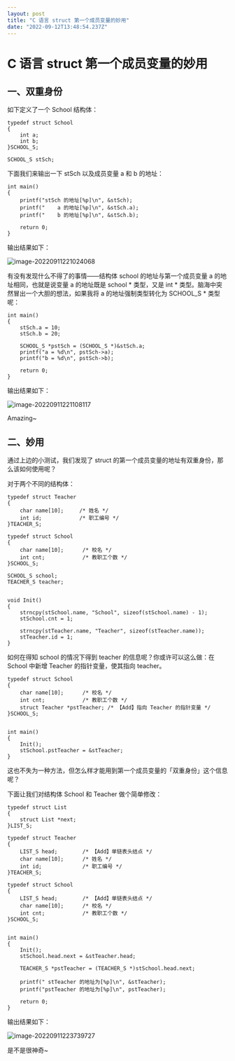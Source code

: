 ```yaml
---
layout: post
title: "C 语言 struct 第一个成员变量的妙用"
date: "2022-09-12T13:48:54.237Z"
---
```

C 语言 struct 第一个成员变量的妙用
======================

一、双重身份
------

如下定义了一个 School 结构体：

    typedef struct School
    {
        int a;
        int b;
    }SCHOOL_S;
    
    SCHOOL_S stSch;
    

下面我们来输出一下 stSch 以及成员变量 a 和 b 的地址：

    int main()
    {
        printf("stSch 的地址[%p]\n", &stSch);
        printf("    a 的地址[%p]\n", &stSch.a);
        printf("    b 的地址[%p]\n", &stSch.b);
    
        return 0;
    }
    

输出结果如下：

![image-20220911221024068](https://img2022.cnblogs.com/blog/1494888/202209/1494888-20220912122502265-680390815.png)

有没有发现什么不得了的事情——结构体 school 的地址与第一个成员变量 a 的地址相同，也就是说变量 a 的地址既是 school \* 类型，又是 int \* 类型。脑海中突然冒出一个大胆的想法，如果我将 a 的地址强制类型转化为 SCHOOL\_S \* 类型呢：

    int main()
    {
        stSch.a = 10;
        stSch.b = 20;
    
        SCHOOL_S *pstSch = (SCHOOL_S *)&stSch.a;
        printf("a = %d\n", pstSch->a);
        printf("b = %d\n", pstSch->b);
    
        return 0;
    }
    

输出结果如下：

![image-20220911221108117](https://img2022.cnblogs.com/blog/1494888/202209/1494888-20220912122501969-1189944790.png)

Amazing~

二、妙用
----

通过上边的小测试，我们发现了 struct 的第一个成员变量的地址有双重身份，那么该如何使用呢？

对于两个不同的结构体：

    typedef struct Teacher
    {
        char name[10];     /* 姓名 */
        int id;            /* 职工编号 */
    }TEACHER_S;
    
    typedef struct School
    {
        char name[10];      /* 校名 */
        int cnt;            /* 教职工个数 */
    }SCHOOL_S;
    
    SCHOOL_S school;
    TEACHER_S teacher;
    

    void Init()
    {
        strncpy(stSchool.name, "School", sizeof(stSchool.name) - 1);
        stSchool.cnt = 1;
    
        strncpy(stTeacher.name, "Teacher", sizeof(stTeacher.name));
        stTeacher.id = 1;
    }
    

如何在得知 school 的情况下得到 teacher 的信息呢？你或许可以这么做：在 School 中新增 Teacher 的指针变量，使其指向 teacher。

    typedef struct School
    {
        char name[10];      /* 校名 */
        int cnt;            /* 教职工个数 */
        struct Teacher *pstTeacher; /* 【Add】指向 Teacher 的指针变量 */
    }SCHOOL_S;
    

    int main()
    {
        Init();
        stSchool.pstTeacher = &stTeacher;
    }
    

这也不失为一种方法，但怎么样才能用到第一个成员变量的「双重身份」这个信息呢？

下面让我们对结构体 School 和 Teacher 做个简单修改：

    typedef struct List
    {
        struct List *next;
    }LIST_S;
    
    typedef struct Teacher
    {
        LIST_S head;        /* 【Add】单链表头结点 */
        char name[10];      /* 姓名 */
        int id;             /* 职工编号 */
    }TEACHER_S;
    
    typedef struct School
    {
        LIST_S head;        /* 【Add】单链表头结点 */
        char name[10];      /* 校名 */
        int cnt;            /* 教职工个数 */
    }SCHOOL_S;
    

    int main()
    {
        Init();
        stSchool.head.next = &stTeacher.head;
    
        TEACHER_S *pstTeacher = (TEACHER_S *)stSchool.head.next;
    
        printf(" stTeacher 的地址为[%p]\n", &stTeacher);
        printf("pstTeacher 的地址为[%p]\n", pstTeacher);
        
        return 0;
    }
    

输出结果如下：

![image-20220911223739727](https://img2022.cnblogs.com/blog/1494888/202209/1494888-20220912122501537-145816376.png)

是不是很神奇~